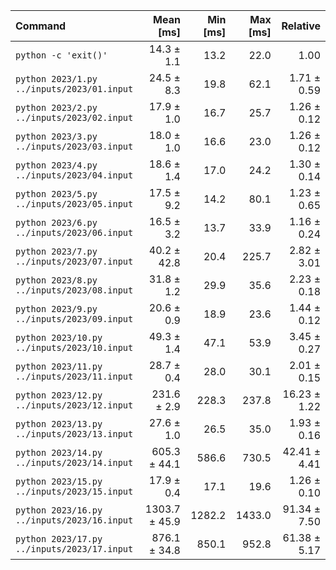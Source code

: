 | Command | Mean [ms] | Min [ms] | Max [ms] | Relative |
|:---|---:|---:|---:|---:|
| `python -c 'exit()'` | 14.3 ± 1.1 | 13.2 | 22.0 | 1.00 |
| `python 2023/1.py ../inputs/2023/01.input` | 24.5 ± 8.3 | 19.8 | 62.1 | 1.71 ± 0.59 |
| `python 2023/2.py ../inputs/2023/02.input` | 17.9 ± 1.0 | 16.7 | 25.7 | 1.26 ± 0.12 |
| `python 2023/3.py ../inputs/2023/03.input` | 18.0 ± 1.0 | 16.6 | 23.0 | 1.26 ± 0.12 |
| `python 2023/4.py ../inputs/2023/04.input` | 18.6 ± 1.4 | 17.0 | 24.2 | 1.30 ± 0.14 |
| `python 2023/5.py ../inputs/2023/05.input` | 17.5 ± 9.2 | 14.2 | 80.1 | 1.23 ± 0.65 |
| `python 2023/6.py ../inputs/2023/06.input` | 16.5 ± 3.2 | 13.7 | 33.9 | 1.16 ± 0.24 |
| `python 2023/7.py ../inputs/2023/07.input` | 40.2 ± 42.8 | 20.4 | 225.7 | 2.82 ± 3.01 |
| `python 2023/8.py ../inputs/2023/08.input` | 31.8 ± 1.2 | 29.9 | 35.6 | 2.23 ± 0.18 |
| `python 2023/9.py ../inputs/2023/09.input` | 20.6 ± 0.9 | 18.9 | 23.6 | 1.44 ± 0.12 |
| `python 2023/10.py ../inputs/2023/10.input` | 49.3 ± 1.4 | 47.1 | 53.9 | 3.45 ± 0.27 |
| `python 2023/11.py ../inputs/2023/11.input` | 28.7 ± 0.4 | 28.0 | 30.1 | 2.01 ± 0.15 |
| `python 2023/12.py ../inputs/2023/12.input` | 231.6 ± 2.9 | 228.3 | 237.8 | 16.23 ± 1.22 |
| `python 2023/13.py ../inputs/2023/13.input` | 27.6 ± 1.0 | 26.5 | 35.0 | 1.93 ± 0.16 |
| `python 2023/14.py ../inputs/2023/14.input` | 605.3 ± 44.1 | 586.6 | 730.5 | 42.41 ± 4.41 |
| `python 2023/15.py ../inputs/2023/15.input` | 17.9 ± 0.4 | 17.1 | 19.6 | 1.26 ± 0.10 |
| `python 2023/16.py ../inputs/2023/16.input` | 1303.7 ± 45.9 | 1282.2 | 1433.0 | 91.34 ± 7.50 |
| `python 2023/17.py ../inputs/2023/17.input` | 876.1 ± 34.8 | 850.1 | 952.8 | 61.38 ± 5.17 |

